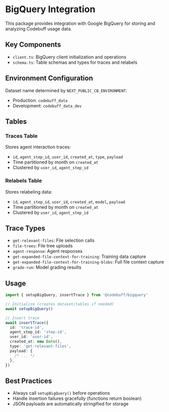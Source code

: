 # BigQuery Integration

This package provides integration with Google BigQuery for storing and analyzing Codebuff usage data.

## Key Components

- `client.ts`: BigQuery client initialization and operations
- `schema.ts`: Table schemas and types for traces and relabels

## Environment Configuration

Dataset name determined by `NEXT_PUBLIC_CB_ENVIRONMENT`:

- Production: `codebuff_data`
- Development: `codebuff_data_dev`

## Tables

### Traces Table

Stores agent interaction traces:

- `id`, `agent_step_id`, `user_id`, `created_at`, `type`, `payload`
- Time partitioned by month on `created_at`
- Clustered by `user_id`, `agent_step_id`

### Relabels Table

Stores relabeling data:

- `id`, `agent_step_id`, `user_id`, `created_at`, `model`, `payload`
- Time partitioned by month on `created_at`
- Clustered by `user_id`, `agent_step_id`

## Trace Types

- `get-relevant-files`: File selection calls
- `file-trees`: File tree uploads
- `agent-response`: Agent responses
- `get-expanded-file-context-for-training`: Training data capture
- `get-expanded-file-context-for-training-blobs`: Full file context capture
- `grade-run`: Model grading results

## Usage

```typescript
import { setupBigQuery, insertTrace } from '@codebuff/bigquery'

// Initialize (creates dataset/tables if needed)
await setupBigQuery()

// Insert trace
await insertTrace({
  id: 'trace-id',
  agent_step_id: 'step-id',
  user_id: 'user-id',
  created_at: new Date(),
  type: 'get-relevant-files',
  payload: {
    /* ... */
  },
})
```

## Best Practices

- Always call `setupBigQuery()` before operations
- Handle insertion failures gracefully (functions return boolean)
- JSON payloads are automatically stringified for storage
